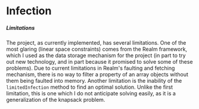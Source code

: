 Infection
======

##### Limitations

The project, as currently implemented, has several limitations.
One of the most glaring (linear space constraints) comes from the Realm framework, which I used as the data storage mechanism for the project (in part to try out new technology, and in part because it promised to solve some of these problems). Due to current limitations in Realm's faulting and fetching mechanism, there is no way to filter a property of an array objects without them being faulted into memory.
Another limitation is the inability of the `limitedInfection` method to find an optimal solution. Unlike the first limitation, this is one which I do not anticipate solving easily, as it is a generalization of the knapsack problem.